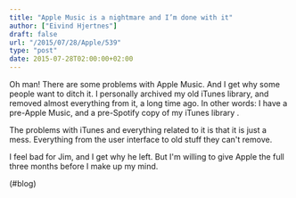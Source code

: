 ```yaml
---
title: "Apple Music is a nightmare and I’m done with it"
author: ["Eivind Hjertnes"]
draft: false
url: "/2015/07/28/Apple/539"
type: "post"
date: 2015-07-28T02:00:00+02:00
---
```


Oh man! There are some problems with Apple Music. And I get why some
people want to ditch it. I personally archived my old iTunes library,
and removed almost everything from it, a long time ago. In other words:
I have a pre-Apple Music, and a pre-Spotify copy of my iTunes library .

The problems with iTunes and everything related to it is that it is just
a mess. Everything from the user interface to old stuff they can't
remove.

I feel bad for Jim, and I get why he left. But I'm willing to give Apple
the full three months before I make up my mind.

(#blog)
